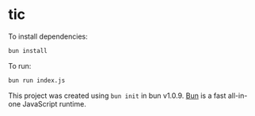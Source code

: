 # tic

To install dependencies:

```bash
bun install
```

To run:

```bash
bun run index.js
```

This project was created using `bun init` in bun v1.0.9. [Bun](https://bun.sh) is a fast all-in-one JavaScript runtime.
